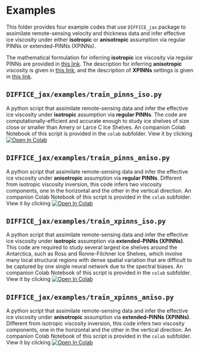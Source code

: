 # Examples

This folder provides four example codes that use `DIFFICE_jax` package to assimilate remote-sensing velocity
and thickness data and infer effective ice viscosity under either **isotropic** or **anisotropic** assumption
via regular PINNs or extended-PINNs (XPINNs). 

The mathematical formulation for inferring **isotropic** ice viscosity
via regular PINNs are provided in [this link](https://github.com/YaoGroup/DIFFICE_jax/blob/main/paper.md).  The 
description for inferring **anisotropic** viscosity is given in [this link](https://github.com/YaoGroup/DIFFICE_jax/blob/main/examples/Anisotropic.md),
and the description of **XPINNs** settings is given in [this link](https://github.com/YaoGroup/DIFFICE_jax/blob/main/model/XPINNs.md).


## `DIFFICE_jax/examples/train_pinns_iso.py`

A python script that assimilate remote-sensing data and infer the effective ice viscosity under **isotropic**
assumption via **regular PINNs**. The code are computationally-efficient and accurate enough to study ice shelves
of size close or smaller than Amery or Larce C Ice Shelves. An companion Colab Notebook of this script is 
provided in the `colab` subfolder. View it by clicking
[![Open In Colab](https://colab.research.google.com/assets/colab-badge.svg)](https://colab.research.google.com/github/YaoGroup/DIFFICE_jax/blob/main/examples/colab/train_pinns_iso.ipynb)


## `DIFFICE_jax/examples/train_pinns_aniso.py`

A python script that assimilate remote-sensing data and infer the effective ice viscosity under **anisotropic**
assumption via **regular PINNs**. Different from isotropic viscosity inversion, this code infers two viscosity 
components, one in the horizontal and the other in the vertical direction.  An companion Colab Notebook of this script is 
provided in the `colab` subfolder. View it by clicking
[![Open In Colab](https://colab.research.google.com/assets/colab-badge.svg)](https://colab.research.google.com/github/YaoGroup/DIFFICE_jax/blob/main/examples/colab/train_pinns_aniso.ipynb)


## `DIFFICE_jax/examples/train_xpinns_iso.py`

A python script that assimilate remote-sensing data and infer the effective ice viscosity under **isotropic**
assumption via **extended-PINNs (XPINNs)**. This code are required to study several largest ice shelves around the
Antarctica, such as Ross and Ronne-Filchner Ice Shelves, which involve many local structural regions with dense 
spatial variation that are difficult to be captured by one single neural network due to the spectral biases.
An companion Colab Notebook of this script is provided in the `colab` subfolder. View it by clicking
[![Open In Colab](https://colab.research.google.com/assets/colab-badge.svg)](https://colab.research.google.com/github/YaoGroup/DIFFICE_jax/blob/main/examples/colab/train_xpinns_iso.ipynb)


## `DIFFICE_jax/examples/train_xpinns_aniso.py`

A python script that assimilate remote-sensing data and infer the effective ice viscosity under **anisotropic**
assumption via **extended-PINNs (XPINNs)**. Different from isotropic viscosity inversion, this code infers two viscosity 
components, one in the horizontal and the other in the vertical direction.  An companion Colab Notebook of this script is 
provided in the `colab` subfolder. View it by clicking
[![Open In Colab](https://colab.research.google.com/assets/colab-badge.svg)](https://colab.research.google.com/github/YaoGroup/DIFFICE_jax/blob/main/examples/colab/train_xpinns_aniso.ipynb)

